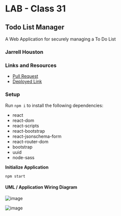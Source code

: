 # LAB - Class 31

## Todo List Manager

A Web Application for securely managing a To Do List

### Jarrell Houston

### Links and Resources

- [Pull Request](https://github.com/Jarrell28/todo/pull/1)
- [Deployed Link](https://sleepy-benz-76cc26.netlify.app/)

### Setup

Run ``` npm i ``` to install the following dependencies:

 - react
 - react-dom
 - react-scripts
 - react-bootstrap
 - react-jsonschema-form
 - react-router-dom
 - bootstrap
 - uuid
 - node-sass
 
 **Initialize Application**

``` npm start ```
 

#### UML / Application Wiring Diagram

![image](https://user-images.githubusercontent.com/33704616/120399733-3b77f400-c302-11eb-8fda-f6d60ba1b3fc.png)


![image](https://user-images.githubusercontent.com/33704616/120399037-e2f42700-c300-11eb-81dc-d0ab0868dc8d.png)


